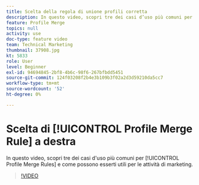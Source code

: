 ```yaml
---
title: Scelta della regola di unione profili corretta
description: In questo video, scopri tre dei casi d’uso più comuni per le Profile Merge Rules e come queste possono esserti utili per le attività di marketing.
feature: Profile Merge
topics: null
activity: use
doc-type: feature video
team: Technical Marketing
thumbnail: 37908.jpg
kt: 5833
role: User
level: Beginner
exl-id: 94694845-2bf8-4b6c-98f6-267bfbdd5451
source-git-commit: 124f03208f2b4e3b109b3f02a2d3d59210da5cc7
workflow-type: tm+mt
source-wordcount: '52'
ht-degree: 0%

---
```


# Scelta di [!UICONTROL Profile Merge Rule] a destra

In questo video, scopri tre dei casi d&#39;uso più comuni per [!UICONTROL Profile Merge Rules] e come possono esserti utili per le attività di marketing.

>[!VIDEO](https://video.tv.adobe.com/v/37908/?quality=12&learn=on)
